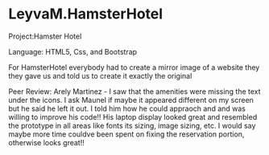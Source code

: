 # LeyvaM.HamsterHotel

Project:Hamster Hotel 

Language: HTML5, Css, and Bootstrap

For HamsterHotel everybody had to create a mirror image of a website they they gave us and told us to create it exactly the original


Peer Review: Arely Martinez - I saw that the amenities were missing the text under the icons. I ask Maunel if maybe it appeared different on my screen but he said he left it out. I told him how he could appraoch and and was willing to improve his code!! His laptop display looked great and resembled the prototype in all areas like fonts its sizing, image sizing, etc. I would say maybe more time couldve been spent on fixing the reservation portion, otherwise looks great!!
